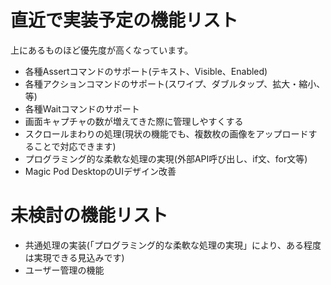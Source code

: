 # 直近で実装予定の機能リスト

上にあるものほど優先度が高くなっています。

- 各種Assertコマンドのサポート(テキスト、Visible、Enabled)
- 各種アクションコマンドのサポート(スワイプ、ダブルタップ、拡大・縮小、等)
- 各種Waitコマンドのサポート
- 画面キャプチャの数が増えてきた際に管理しやすくする
- スクロールまわりの処理(現状の機能でも、複数枚の画像をアップロードすることで対応できます)
- プログラミング的な柔軟な処理の実現(外部API呼び出し、if文、for文等)
- Magic Pod DesktopのUIデザイン改善

# 未検討の機能リスト

- 共通処理の実装(「プログラミング的な柔軟な処理の実現」により、ある程度は実現できる見込みです)
- ユーザー管理の機能
